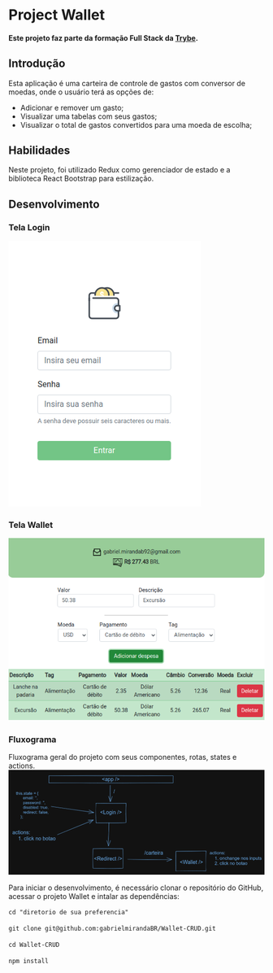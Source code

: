 # Project Wallet
#### Este projeto faz parte da formação Full Stack da <a href="https://www.betrybe.com/">Trybe</a>.

## Introdução
Esta aplicação é uma carteira de controle de gastos com conversor de moedas, onde o usuário terá as opções de:
  - Adicionar e remover um gasto;
  - Visualizar uma tabelas com seus gastos;
  - Visualizar o total de gastos convertidos para uma moeda de escolha;

## Habilidades
Neste projeto, foi utilizado Redux como gerenciador de estado e a biblioteca React Bootstrap para estilização.

## Desenvolvimento

### Tela Login
![image](tela-login.png)

### Tela Wallet
![image](tela_wallet.png)

### Fluxograma 
Fluxograma geral do projeto com seus componentes, rotas, states e actions.
![image](fluxo-wallet.png)


Para iniciar o desenvolvimento, é necessário clonar o repositório do GitHub, acessar o projeto Wallet e intalar as dependências:
```shell
cd "diretorio de sua preferencia"

git clone git@github.com:gabrielmirandaBR/Wallet-CRUD.git

cd Wallet-CRUD

npm install
```
